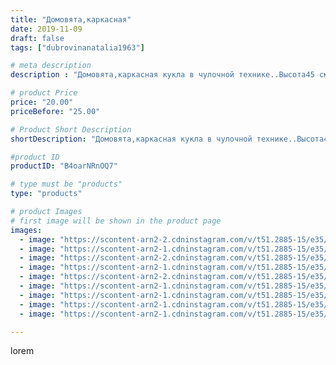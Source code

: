 ```yaml
---
title: "Домовята,каркасная"
date: 2019-11-09
draft: false
tags: ["dubrovinanatalia1963"]

# meta description
description : "Домовята,каркасная кукла в чулочной технике..Высота45 см.Ножки ,ручки,туловище гнутся.Ждут своего хозяина"

# product Price
price: "20.00"
priceBefore: "25.00"

# Product Short Description
shortDescription: "Домовята,каркасная кукла в чулочной технике..Высота45 см.Ножки ,ручки,туловище гнутся.Ждут своего хозяина"

#product ID
productID: "B4oarNRnOQ7"

# type must be "products"
type: "products"

# product Images
# first image will be shown in the product page
images:
  - image: "https://scontent-arn2-2.cdninstagram.com/v/t51.2885-15/e35/75234552_730003097474288_1042087572175902697_n.jpg?_nc_ht=scontent-arn2-2.cdninstagram.com&_nc_cat=108&_nc_ohc=lMtwG92XPG4AX_wWmZl&se=7&tp=1&oh=e772e77c0f6e2074db33db5d62917a16&oe=605A0DE7&ig_cache_key=MjE3MzEwNDEzNTI1MTc5NDUzMw%3D%3D.2"
  - image: "https://scontent-arn2-1.cdninstagram.com/v/t51.2885-15/e35/72757495_182731276215114_9052118497326556779_n.jpg?_nc_ht=scontent-arn2-1.cdninstagram.com&_nc_cat=106&_nc_ohc=a-4nRMDxrfMAX9sjeYn&se=7&tp=1&oh=b345e08e38151050d6ad253741e54216&oe=605B02C9&ig_cache_key=MjE3MzEwNDEzNTMxOTAyNDc5Ng%3D%3D.2"
  - image: "https://scontent-arn2-2.cdninstagram.com/v/t51.2885-15/e35/74368941_537109780355892_5225238612358762735_n.jpg?_nc_ht=scontent-arn2-2.cdninstagram.com&_nc_cat=100&_nc_ohc=0EHyIQhlfckAX-JNRvZ&tp=1&oh=61b1f621bce8ba6f85be0221369b6694&oe=605CEB4A&ig_cache_key=MjE3MzEwNDEzNTI3Njg5Mzg1MA%3D%3D.2"
  - image: "https://scontent-arn2-1.cdninstagram.com/v/t51.2885-15/e35/74660367_187094735666956_358624723901552053_n.jpg?_nc_ht=scontent-arn2-1.cdninstagram.com&_nc_cat=104&_nc_ohc=o_SaH2XzaaoAX9iBVXr&se=7&tp=1&oh=61bbae2ad67970187d1ccc273080e705&oe=605B3C67&ig_cache_key=MjE3MzEwNDEzNTI5MzY3NjQwNw%3D%3D.2"
  - image: "https://scontent-arn2-2.cdninstagram.com/v/t51.2885-15/e35/74899891_431079597603485_3240719502281719009_n.jpg?_nc_ht=scontent-arn2-2.cdninstagram.com&_nc_cat=105&_nc_ohc=yckG222axBwAX__kVuD&tp=1&oh=4d06b60f65a4c0f6b5885a1d0b423e7e&oe=605BAFDE&ig_cache_key=MjE3MzEwNDEzNTI2ODQ4MTUzMg%3D%3D.2"
  - image: "https://scontent-arn2-1.cdninstagram.com/v/t51.2885-15/e35/72970669_486953228698142_7795496324959445161_n.jpg?_nc_ht=scontent-arn2-1.cdninstagram.com&_nc_cat=102&_nc_ohc=q_loB6pUYOEAX-2MAgl&tp=1&oh=3299c5ce35d1912f64b8a9a167e77d65&oe=605C62E9&ig_cache_key=MjE3MzEwNDEzNTI4NTI1NjMwNg%3D%3D.2"
  - image: "https://scontent-arn2-1.cdninstagram.com/v/t51.2885-15/e35/74519109_182221452950778_20566354112636338_n.jpg?_nc_ht=scontent-arn2-1.cdninstagram.com&_nc_cat=106&_nc_ohc=kMnoJfdydlsAX8cHk9R&tp=1&oh=0fe498a16f2c62f449bda38a5147ae58&oe=605ACCDF&ig_cache_key=MjE3MzEwNDEzNTI2MDEzNDk0NA%3D%3D.2"
  - image: "https://scontent-arn2-1.cdninstagram.com/v/t51.2885-15/e35/72704672_122093649216981_6502798109125845768_n.jpg?_nc_ht=scontent-arn2-1.cdninstagram.com&_nc_cat=109&_nc_ohc=Hqw7hjkead4AX_xI_BJ&tp=1&oh=6237dc64aa413e8706dd81dd89d2f718&oe=605C8DF2&ig_cache_key=MjE3MzEwNDEzNTMwMjI0MzAxMw%3D%3D.2"
  - image: "https://scontent-arn2-1.cdninstagram.com/v/t51.2885-15/e35/74687619_148612556413086_8390454061318903068_n.jpg?_nc_ht=scontent-arn2-1.cdninstagram.com&_nc_cat=106&_nc_ohc=RUeSl6-qfCAAX_dtBQu&tp=1&oh=8cdf222e6dff8de147548a6b40d3270f&oe=605BCF7A&ig_cache_key=MjE3MzEwNDEzNTI3Njk1NjgyMQ%3D%3D.2"

---
```

lorem
